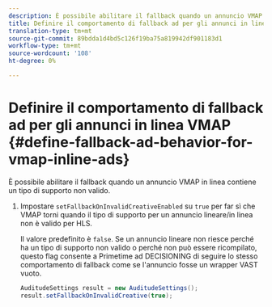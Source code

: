 ```yaml
---
description: È possibile abilitare il fallback quando un annuncio VMAP in linea contiene un tipo di supporto non valido.
title: Definire il comportamento di fallback ad per gli annunci in linea VMAP
translation-type: tm+mt
source-git-commit: 89bdda1d4bd5c126f19ba75a819942df901183d1
workflow-type: tm+mt
source-wordcount: '108'
ht-degree: 0%

---
```



# Definire il comportamento di fallback ad per gli annunci in linea VMAP {#define-fallback-ad-behavior-for-vmap-inline-ads}

È possibile abilitare il fallback quando un annuncio VMAP in linea contiene un tipo di supporto non valido.

1. Impostare `setFallbackOnInvalidCreativeEnabled` su `true` per far sì che VMAP torni quando il tipo di supporto per un annuncio lineare/in linea non è valido per HLS.

   Il valore predefinito è `false`. Se un annuncio lineare non riesce perché ha un tipo di supporto non valido o perché non può essere ricompilato, questo flag consente a Primetime ad DECISIONING di seguire lo stesso comportamento di fallback come se l&#39;annuncio fosse un wrapper VAST vuoto.

   ```java
   AuditudeSettings result = new AuditudeSettings(); 
   result.setFallbackOnInvalidCreative(true);
   ```


